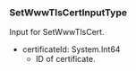### SetWwwTlsCertInputType
Input for SetWwwTlsCert.

- certificateId: System.Int64
  - ID of certificate.
